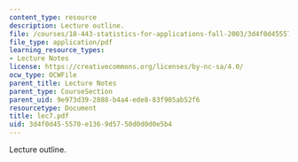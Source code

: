 ```yaml
---
content_type: resource
description: Lecture outline.
file: /courses/18-443-statistics-for-applications-fall-2003/3d4f0d455570e1369d5750d0d0d0e5b4_lec7.pdf
file_type: application/pdf
learning_resource_types:
- Lecture Notes
license: https://creativecommons.org/licenses/by-nc-sa/4.0/
ocw_type: OCWFile
parent_title: Lecture Notes
parent_type: CourseSection
parent_uid: 9e973d39-2888-b4a4-ede8-83f905ab52f6
resourcetype: Document
title: lec7.pdf
uid: 3d4f0d45-5570-e136-9d57-50d0d0d0e5b4
---
```

Lecture outline.